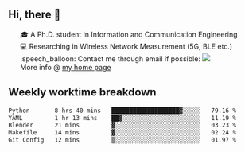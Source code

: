 <h2 > Hi, there 👋 </h3>

<div >
 <ul>
 🎓 A Ph.D. student in Information and Communication Engineering <br>
 💻 Researching in Wireless Network Measurement (5G, BLE etc.)<br>
 :speech_balloon: Contact me through email if possible: <a href="mailto:ethanjia@sjtu.edu.cn"><img src="https://img.shields.io/badge/-ethanjia@sjtu.edu.cn-c14438?style=plastic&logo=Gmail&logoColor=white&link=mailto:mailto:ethanjia@sjtu.edu.cn"></a> <br>
  More info @ <a href="https://haifengjia.github.io">my home page</a>
 </ul>
</div>

<h2 >
Weekly worktime breakdown
</h1>


<!--START_SECTION:waka-->

```txt
Python       8 hrs 40 mins   ███████████████████▓░░░░░   79.16 %
YAML         1 hr 13 mins    ██▓░░░░░░░░░░░░░░░░░░░░░░   11.19 %
Blender      21 mins         ▓░░░░░░░░░░░░░░░░░░░░░░░░   03.23 %
Makefile     14 mins         ▓░░░░░░░░░░░░░░░░░░░░░░░░   02.24 %
Git Config   12 mins         ▒░░░░░░░░░░░░░░░░░░░░░░░░   01.97 %
```

<!--END_SECTION:waka-->


